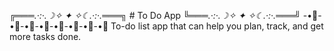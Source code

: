 ╔═══*.·:·.☽✧    ✦    ✧☾.·:·.*═══╗
           # To Do App
╚═══*.·:·.☽✧    ✦    ✧☾.·:·.*═══╝
-•🍪-•🍪-•🍪-•🍪-•🍪-•🍪-•🍪-•🍪
To-do list app that can help you plan, track, and get more tasks done.
